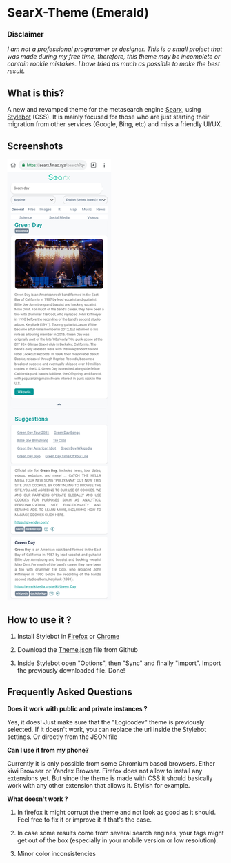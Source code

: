 # SearX-Theme (Emerald)

### Disclaimer

_I am not a professional programmer or designer. This is a small project that was made during my free time, therefore, this theme may be incomplete or contain rookie mistakes. I have tried as much as possible to make the best result._

## What is this?

A new and revamped theme for the metasearch engine [Searx](https://github.com/searx/searx), using [Stylebot](https://github.com/ankit/stylebot) (CSS). It is mainly focused for those who are just starting their migration from other services (Google, Bing, etc) and miss a friendly UI/UX.

## Screenshots

![](https://github.com/LeslyeCream/Searx-Theme/raw/main/Screenshot.png)
## How to use it ? 

1. Install Stylebot in [Firefox](https://addons.mozilla.org/en-US/firefox/addon/stylebot-web/) or [Chrome](https://chrome.google.com/webstore/detail/stylebot/oiaejidbmkiecgbjeifoejpgmdaleoha)

2. Download the [Theme.json](https://github.com/LeslyeCream/Searx-Theme/releases/tag/1.0) file from Github

3. Inside Stylebot open "Options", then "Sync" and finally "import". Import the previously downloaded file. Done! 

## Frequently Asked Questions

**Does it work with public and private instances ?**

Yes, it does! Just make sure that the "Logicodev" theme is previously selected. If it doesn't work, you can replace the url inside the Stylebot settings. Or directly from the JSON file

**Can I use it from my phone?**

Currently it is only possible from some Chromium based browsers. Either kiwi Browser or Yandex Browser. Firefox does not allow to install any extensions yet. But since the theme is made with CSS it should basically work with any other extension that allows it. Stylish for example. 

**What doesn't work ?**

1. In firefox it might corrupt the theme and not look as good as it should. Feel free to fix it or improve it if that's the case.

2. In case some results come from several search engines, your tags might get out of the box (especially in your mobile version or low resolution).

3. Minor color inconsistencies


